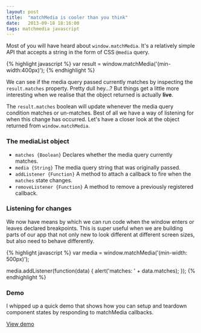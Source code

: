 ```yaml
---
layout: post
title:  "matchMedia is cooler than you think"
date:   2013-09-18 18:16:00
tags: matchmedia javascript
---
```

Most of you will have heard about `window.matchMedia`. It's a relatively simple API that accepts a string in the form of CSS `@media` query.

{% highlight javascript %}
var result = window.matchMedia('(min-width:400px)');
{% endhighlight %}

We can see if the media query passed currently matches by inspecting the `result.matches` property. Pretty dull hey...? But things get a little more interesting when we realise that the object returned is actually **live**.

The `result.matches` boolean will update whenever the media query condition matches or un-matches. Best of all we have a way of listening for when this change has occurred. Let's have a closer look at the object returned from `window.matchMedia`.

### The mediaList object

- `matches {Boolean}` Declares whether the media query currently matches.
- `media {String}` The media query string that was originally passed.
- `addListener {Function}` A method to attach a callback to fire when the `matches` state changes.
- `removeListener {Function}` A method to remove a previously registered callback.

### Listening for changes

We now have means by which we can run code when the window enters or leaves declared breakpoints. This is super useful when we are building parts of our app that not only new to look different at different screen sizes, but also need to behave differently.

{% highlight javascript %}
var media = window.matchMedia('(min-width: 500px)');

media.addListener(function(data) {
  alert('matches: ' + data.matches);
});
{% endhighlight %}

### Demo

I whipped up a quick demo that shows how you can setup and teardown component states by responding to matchMedia callbacks.

<a class="demo-button" href="http://jsbin.com/ipiqADi/1/edit?js,output">View demo</a>